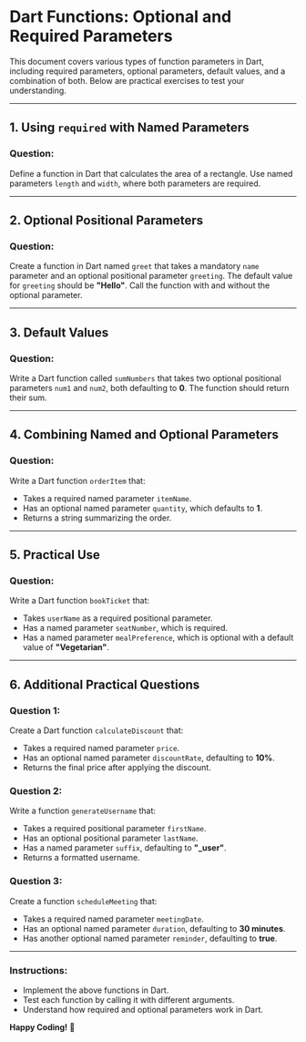# Dart Functions: Optional and Required Parameters

This document covers various types of function parameters in Dart, including required parameters, optional parameters, default values, and a combination of both. Below are practical exercises to test your understanding.

---
## 1. Using `required` with Named Parameters
### **Question:**
Define a function in Dart that calculates the area of a rectangle. Use named parameters `length` and `width`, where both parameters are required.

---
## 2. Optional Positional Parameters
### **Question:**
Create a function in Dart named `greet` that takes a mandatory `name` parameter and an optional positional parameter `greeting`. The default value for `greeting` should be **"Hello"**. Call the function with and without the optional parameter.

---
## 3. Default Values
### **Question:**
Write a Dart function called `sumNumbers` that takes two optional positional parameters `num1` and `num2`, both defaulting to **0**. The function should return their sum.

---
## 4. Combining Named and Optional Parameters
### **Question:**
Write a Dart function `orderItem` that:
- Takes a required named parameter `itemName`.
- Has an optional named parameter `quantity`, which defaults to **1**.
- Returns a string summarizing the order.

---
## 5. Practical Use
### **Question:**
Write a Dart function `bookTicket` that:
- Takes `userName` as a required positional parameter.
- Has a named parameter `seatNumber`, which is required.
- Has a named parameter `mealPreference`, which is optional with a default value of **"Vegetarian"**.

---
## 6. Additional Practical Questions
### **Question 1:**
Create a Dart function `calculateDiscount` that:
- Takes a required named parameter `price`.
- Has an optional named parameter `discountRate`, defaulting to **10%**.
- Returns the final price after applying the discount.

### **Question 2:**
Write a function `generateUsername` that:
- Takes a required positional parameter `firstName`.
- Has an optional positional parameter `lastName`.
- Has a named parameter `suffix`, defaulting to **"_user"**.
- Returns a formatted username.

### **Question 3:**
Create a function `scheduleMeeting` that:
- Takes a required named parameter `meetingDate`.
- Has an optional named parameter `duration`, defaulting to **30 minutes**.
- Has another optional named parameter `reminder`, defaulting to **true**.

---
### **Instructions:**
- Implement the above functions in Dart.
- Test each function by calling it with different arguments.
- Understand how required and optional parameters work in Dart.

**Happy Coding!** 🚀

